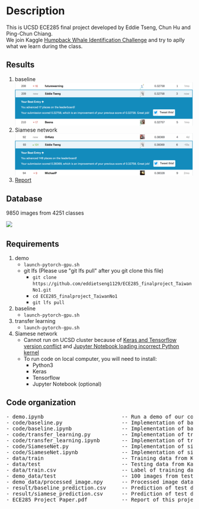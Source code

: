 # Description
This is UCSD ECE285 final project developed by Eddie Tseng, Chun Hu and Ping-Chun Chiang.<br>
We join Kaggle [Humpback Whale Identification Challenge](https://www.kaggle.com/c/whale-categorization-playground) and try to aplly what we learn during the class.

## Results
1. baseline
![Alt text](img/baseline.png)  
2. Siamese network
![Alt text](img/score_Siasmese.png)  
3. [Report](ECE285_Project_Paper.pdf)

## Database
9850 images from 4251 classes
<p align="left">
  <img width="460" src="https://kaggle2.blob.core.windows.net/competitions/kaggle/3333/media/happy-whale.jpg">
</p>

## Requirements
1. demo
   - `launch-pytorch-gpu.sh`
   - git lfs (Please use "git lfs pull" after you git clone this file)
     - `git clone https://github.com/eddietseng1129/ECE285_finalproject_TaiwanNo1.git`
     - `cd ECE285_finalproject_TaiwanNo1`
     - `git lfs pull`
2. baseline
   - `launch-pytorch-gpu.sh`
3. transfer learning
   - `launch-pytorch-gpu.sh`
4. Siamese network
   - Cannot run on UCSD cluster because of [Keras and Tensorflow version conflict](https://github.com/keras-team/keras/issues/9900) and [Jupyter Notebook loading incorrect Python kernel](https://github.com/jupyter/notebook/issues/2563)
   - To run code on local computer, you will need to install:
     - Python3
     - Keras
     - Tensorflow
     - Jupyter Notebook (optional)
   
## Code organization
<pre>
- demo.ipynb                         -- Run a demo of our code (Train for 5 epoches and predict 100 images' label)
- code/baseline.py                   -- Implementation of baseline algorithm
- code/baseline.ipynb                -- Implementation of baseline algorithm in Jupyter Notebook
- code/transfer_learning.py          -- Implementation of transfer learning
- code/transfer_learning.ipynb       -- Implementation of transfer learning in Jupyter Notebook
- code/SiameseNet.py                 -- Implementation of siamese network
- code/SiameseNet.ipynb              -- Implementation of siamese network in Jupyter Notebook
- data/train                         -- Training data from Kaggle 
- data/test                          -- Testing data from Kaggle
- data/train.csv                     -- Label of training data
- demo_data/test                     -- 100 images from test data
- demo_data/processed_image.npy      -- Processed image data
- result/baseline_prediction.csv     -- Prediction of test data using baseline
- result/siamese_prediction.csv      -- Prediction of test data using siamese net
- ECE285_Project_Paper.pdf           -- Report of this project
</pre>
